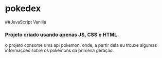 # pokedex
##JavaScript Vanilla
### Projeto criado usando apenas JS, CSS e HTML. 
o projeto consome uma api pokemon, onde, a partir dela eu trouxe algumas informações sobre os pokemons da primeira geração.
